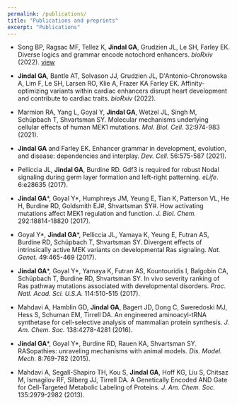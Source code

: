 ```yaml
---
permalink: /publications/
title: "Publications and preprints"
excerpt: "Publications"
---
```


- Song BP, Ragsac MF, Tellez K, **Jindal GA**, Grudzien JL, Le SH, Farley EK. Diverse logics and grammar encode notochord enhancers. *bioRxiv* (2022). [view](https://www.biorxiv.org/content/10.1101/2022.07.25.501440v1)

- **Jindal GA**, Bantle AT, Solvason JJ, Grudzien JL, D'Antonio-Chronowska A, Lim F, Le SH, Larsen RO, Klie A, Frazer KA Farley EK. Affinity-optimizing variants within cardiac enhancers disrupt heart development and contribute to cardiac traits. *bioRxiv* (2022).

- Marmion RA, Yang L, Goyal Y, **Jindal GA**, Wetzel JL, Singh M, Schüpbach T, Shvartsman SY. Molecular mechanisms underlying cellular effects of human MEK1 mutations. *Mol. Biol. Cell.* 32:974-983 (2021).

- **Jindal GA** and Farley EK. Enhancer grammar in development, evolution, and disease: dependencies and interplay. *Dev. Cell.* 56:575-587 (2021).

- Pelliccia JL, **Jindal GA**, Burdine RD. Gdf3 is required for robust Nodal signaling during germ layer formation and left-right patterning. *eLife*. 6:e28635 (2017).

- **Jindal GA**\*, Goyal Y\*, Humphreys JM, Yeung E, Tian K, Patterson VL, He H, Burdine RD, Goldsmith EJ#, Shvartsman SY#. How activating mutations affect MEK1 regulation and function. *J. Biol. Chem.* 292:18814-18820 (2017).

- Goyal Y\*, **Jindal GA**\*, Pelliccia JL, Yamaya K, Yeung E, Futran AS, Burdine RD, Schüpbach T, Shvartsman SY. Divergent effects of intrinsically active MEK variants on developmental Ras signaling. *Nat. Genet.* 49:465-469 (2017).

- **Jindal GA**\*, Goyal Y\*, Yamaya K, Futran AS, Kountouridis I, Balgobin CA, Schüpbach T, Burdine RD, Shvartsman SY. In vivo severity ranking of Ras pathway mutations associated with developmental disorders. *Proc. Natl. Acad. Sci. U.S.A.* 114:510-515 (2017).

- Mahdavi A, Hamblin GD, **Jindal GA**, Bagert JD, Dong C, Sweredoski MJ, Hess S, Schuman EM, Tirrell DA. An engineered aminoacyl-tRNA synthetase for cell-selective analysis of mammalian protein synthesis. *J. Am. Chem. Soc.* 138:4278-4281 (2016).

- **Jindal GA**\*, Goyal Y\*, Burdine RD, Rauen KA, Shvartsman SY. RASopathies: unraveling mechanisms with animal models. *Dis. Model. Mech.* 8:769-782 (2015).

- Mahdavi A, Segall-Shapiro TH, Kou S, **Jindal GA**, Hoff KG, Liu S, Chitsaz M, Ismagilov RF, Silberg JJ, Tirrell DA. A Genetically Encoded AND Gate for Cell-Targeted Metabolic Labeling of Proteins. *J. Am. Chem. Soc.* 135:2979-2982 (2013).
